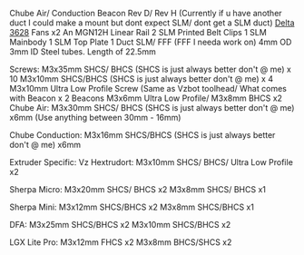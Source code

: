 Chube Air/ Conduction
Beacon Rev D/ Rev H (Currently if u have another duct I could make a mount but dont expect SLM/ dont get a SLM duct)
[Delta 3628](https://www.digikey.ca/en/products/detail/delta-electronics/FFB03612EHNYCL/6580720) Fans x2
An MGN12H Linear Rail
2 SLM Printed Belt Clips
1 SLM Mainbody
1 SLM Top Plate
1 Duct SLM/ FFF (FFF I needa work on)
4mm OD 3mm ID Steel tubes. Length of 22.5mm

Screws:
M3x35mm SHCS/ BHCS (SHCS is just always better don't @ me) x 10
M3x10mm SHCS/BHCS (SHCS is just always better don't @ me) x 4
M3x10mm Ultra Low Profile Screw (Same as Vzbot toolhead/ What comes with Beacon x  2
Beacons M3x6mm Ultra Low Profile/ M3x8mm BHCS  x2
Chube Air:
M3x30mm SHCS/ BHCS (SHCS is just always better don't @ me) x6mm (Use anything between 30mm - 16mm)

Chube Conduction:
M3x16mm SHCS/BHCS (SHCS is just always better don't @ me) x6mm

Extruder Specific:
Vz Hextrudort:
M3x10mm SHCS/ BHCS/ Ultra Low Profile x2

Sherpa Micro:
M3x20mm SHCS/ BHCS x2
M3x8mm SHCS/ BHCS x1

Sherpa Mini:
M3x12mm SHCS/BHCS x2
M3x8mm SHCS/BHCS x1

DFA:
M3x25mm SHCS/BHCS x2
M3x10mm SHCS/BHCS x2

LGX Lite Pro:
M3x12mm FHCS x2
M3x8mm BHCS/SHCS x2
